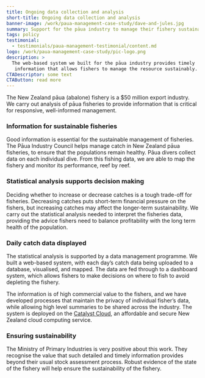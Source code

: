 ```yaml
---
title: Ongoing data collection and analysis
short-title: Ongoing data collection and analysis
banner-image: /work/paua-management-case-study/dave-and-jules.jpg
summary: Support for the pāua industry to manage their fishery sustainably
tags: policy
testimonial:
  - testimonials/paua-management-testimonial/content.md
logo: /work/paua-management-case-study/pic-logo.png
description: >
  The web-based system we built for the pāua industry provides timely
   information that allows fishers to manage the resource sustainably.
CTADescriptor: some text
CTAButton: read more
---
```


The New Zealand pāua (abalone) fishery is a $50 million export industry. We
carry out analysis of pāua fisheries to provide information that is critical for
responsive, well-informed management.

<!--more-->

### Information for sustainable fisheries

Good information is essential for the sustainable management of fisheries.
The Pāua Industry Council helps manage catch in New Zealand pāua fisheries, to
ensure that the populations remain healthy. Pāua divers collect data on each
 individual dive. From this fishing data,
we are able to map the fishery and monitor its performance, reef by reef.

### Statistical analysis supports decision making

Deciding whether to increase or decrease catches is a tough trade-off for
fisheries. Decreasing catches puts short-term financial pressure on the fishers,
 but increasing catches may affect the longer-term sustainability.
We carry out the statistical analysis needed to interpret the fisheries data,
 providing the advice fishers need to balance profitability with the long term
  health of the population.

### Daily catch data displayed

The statistical analysis is supported by a data management programme.
We built a web-based system, with each day’s catch data being uploaded
to a database, visualised, and mapped. The data are fed through to a dashboard
system, which allows fishers to make decisions on where to fish to avoid
depleting the fishery.

The information is of high commercial
value to the fishers, and we have developed processes that maintain the privacy
 of individual fisher’s data, while allowing high level summaries to be shared
  across the industry. The system is deployed on the
   [Catalyst Cloud](http://www.catalyst.net.nz/catalyst-cloud), an
affordable and secure New Zealand cloud computing service.

### Ensuring sustainability

The Ministry of Primary Industries is very positive about this work. They
recognise the value that such detailed and timely information provides beyond
their usual stock assessment process. Robust evidence of
the state of the fishery will help ensure the sustainability of the fishery.
